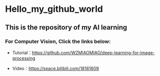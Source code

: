 # Hello_my_github_world
  ## This is the repository of my AI learning
  ### For Computer Vision, Click the links below:
  * Tutorial：https://github.com/WZMIAOMIAO/deep-learning-for-image-processing
  + Video：https://space.bilibili.com/18161609
